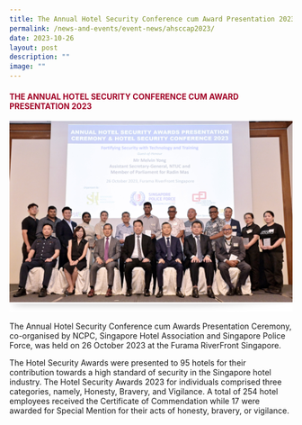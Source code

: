 ```yaml
---
title: The Annual Hotel Security Conference cum Award Presentation 2023
permalink: /news-and-events/event-news/ahsccap2023/
date: 2023-10-26
layout: post
description: ""
image: ""
---
```

#### <font style="color:#a20427;">THE ANNUAL HOTEL SECURITY CONFERENCE CUM AWARD PRESENTATION 2023</font>

![](/images/hotel%20award%20ceremony.jpg)![](/images/About/header-border.png)

The Annual Hotel Security Conference cum Awards Presentation Ceremony, co-organised by NCPC, Singapore Hotel Association and Singapore Police Force, was held on 26 October 2023 at the Furama RiverFront Singapore. 

The Hotel Security Awards were presented to 95 hotels for their contribution towards a high standard of security in the Singapore hotel industry. The Hotel Security Awards 2023 for individuals comprised three categories, namely, Honesty, Bravery, and Vigilance. A total of 254 hotel employees received the Certificate of Commendation while 17 were awarded for Special Mention for their acts of honesty, bravery, or vigilance.